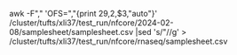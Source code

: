 awk -F"," 'OFS=","{print $29,$2,$3,"auto"}' /cluster/tufts/xli37/test_run/nfcore/2024-02-08/samplesheet/samplesheet.csv  |sed 's/"//g'  > /cluster/tufts/xli37/test_run/nfcore/rnaseq/samplesheet.csv
